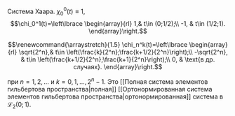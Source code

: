 Система Хаара. $\chi_0^0(t)\equiv 1$, $$\chi_0^1(t)=\left\lbrace
    \begin{array}{rl}
        1,& t\in (0;1/2);\\
        -1, & t\in (1/2;1).
    \end{array}\right.$$

$$\renewcommand{\arraystretch}{1.5}
    \chi_n^k(t)=\left\lbrace
    \begin{array}{rl}
        \sqrt{2^n},& t\in \left(\frac{k}{2^n};\frac{k+1/2}{2^n}\right);\\
        -\sqrt{2^n}, & t\in \left(\frac{k+1/2}{2^n};\frac{k+1}{2^n}\right);\\
        0, & \text{в др. случаях}.
    \end{array}\right.$$

при $n=1,2,\ldots$ и $k=0,1,\ldots , 2^n-1$. 
Это [[Полная система элементов гильбертова пространства|полная]] [[Ортонормированная система элементов гильбертова пространства|ортонормированная]] система в $\mathcal{L}_2(0;1)$.
